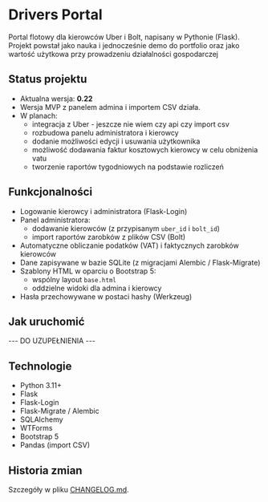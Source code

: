 # Drivers Portal

Portal flotowy dla kierowców Uber i Bolt, napisany w Pythonie (Flask).  
Projekt powstał jako nauka i jednocześnie demo do portfolio oraz jako wartość użytkowa przy prowadzeniu działalności gospodarczej

## Status projektu

- Aktualna wersja: **0.22**
- Wersja MVP z panelem admina i importem CSV działa.
- W planach:
  - integracja z Uber - jeszcze nie wiem czy api czy import csv
  - rozbudowa panelu administratora i kierowcy
  - dodanie możliwości edycji i usuwania użytkownika
  - możliwość dodawania faktur kosztowych kierowcy w celu obniżenia vatu
  - tworzenie raportów tygodniowych na podstawie rozliczeń

## Funkcjonalności

- Logowanie kierowcy i administratora (Flask-Login)
- Panel administratora:
  - dodawanie kierowców (z przypisanym `uber_id` i `bolt_id`)
  - import raportów zarobków z plików CSV (Bolt)
- Automatyczne obliczanie podatków (VAT) i faktycznych zarobków kierowców
- Dane zapisywane w bazie SQLite (z migracjami Alembic / Flask-Migrate)
- Szablony HTML w oparciu o Bootstrap 5:
  - wspólny layout `base.html`
  - oddzielne widoki dla admina i kierowcy
- Hasła przechowywane w postaci hashy (Werkzeug)

## Jak uruchomić
 --- DO UZUPEŁNIENIA ---

## Technologie
- Python 3.11+
- Flask
- Flask-Login
- Flask-Migrate / Alembic
- SQLAlchemy
- WTForms
- Bootstrap 5
- Pandas (import CSV)

## Historia zmian
Szczegóły w pliku [CHANGELOG.md](CHANGELOG.md).
